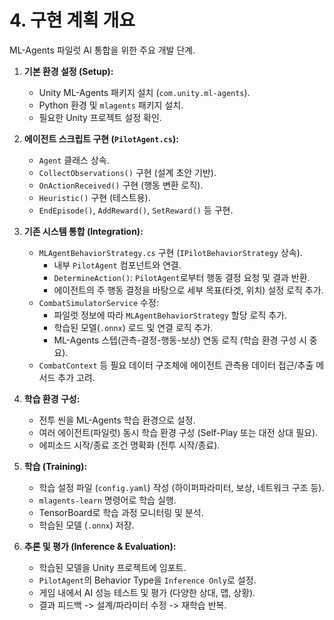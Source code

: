 # 4. 구현 계획 개요

ML-Agents 파일럿 AI 통합을 위한 주요 개발 단계.

1.  **기본 환경 설정 (Setup):**
    *   Unity ML-Agents 패키지 설치 (`com.unity.ml-agents`).
    *   Python 환경 및 `mlagents` 패키지 설치.
    *   필요한 Unity 프로젝트 설정 확인.

2.  **에이전트 스크립트 구현 (`PilotAgent.cs`):**
    *   `Agent` 클래스 상속.
    *   `CollectObservations()` 구현 (설계 초안 기반).
    *   `OnActionReceived()` 구현 (행동 변환 로직).
    *   `Heuristic()` 구현 (테스트용).
    *   `EndEpisode()`, `AddReward()`, `SetReward()` 등 구현.

3.  **기존 시스템 통합 (Integration):**
    *   `MLAgentBehaviorStrategy.cs` 구현 (`IPilotBehaviorStrategy` 상속).
        *   내부 `PilotAgent` 컴포넌트와 연결.
        *   `DetermineAction()`: `PilotAgent`로부터 행동 결정 요청 및 결과 반환.
        *   에이전트의 주 행동 결정을 바탕으로 세부 목표(타겟, 위치) 설정 로직 추가.
    *   `CombatSimulatorService` 수정:
        *   파일럿 정보에 따라 `MLAgentBehaviorStrategy` 할당 로직 추가.
        *   학습된 모델(`.onnx`) 로드 및 연결 로직 추가.
        *   ML-Agents 스텝(관측-결정-행동-보상) 연동 로직 (학습 환경 구성 시 중요).
    *   `CombatContext` 등 필요 데이터 구조체에 에이전트 관측용 데이터 접근/추출 메서드 추가 고려.

4.  **학습 환경 구성:**
    *   전투 씬을 ML-Agents 학습 환경으로 설정.
    *   여러 에이전트(파일럿) 동시 학습 환경 구성 (Self-Play 또는 대전 상대 필요).
    *   에피소드 시작/종료 조건 명확화 (전투 시작/종료).

5.  **학습 (Training):**
    *   학습 설정 파일 (`config.yaml`) 작성 (하이퍼파라미터, 보상, 네트워크 구조 등).
    *   `mlagents-learn` 명령어로 학습 실행.
    *   TensorBoard로 학습 과정 모니터링 및 분석.
    *   학습된 모델 (`.onnx`) 저장.

6.  **추론 및 평가 (Inference & Evaluation):**
    *   학습된 모델을 Unity 프로젝트에 임포트.
    *   `PilotAgent`의 Behavior Type을 `Inference Only`로 설정.
    *   게임 내에서 AI 성능 테스트 및 평가 (다양한 상대, 맵, 상황).
    *   결과 피드백 -> 설계/파라미터 수정 -> 재학습 반복. 